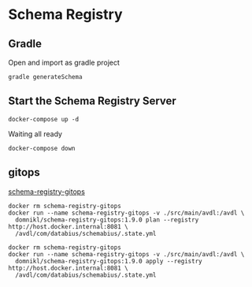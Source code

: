 # Schema Registry

## Gradle
Open and import as gradle project
```shell
gradle generateSchema
```

## Start the Schema Registry Server
```shell
docker-compose up -d
```
Waiting all ready

```shell
docker-compose down
```

## gitops
[schema-registry-gitops](https://github.com/domnikl/schema-registry-gitops/tree/main)
```shell
docker rm schema-registry-gitops
docker run --name schema-registry-gitops -v ./src/main/avdl:/avdl \
  domnikl/schema-registry-gitops:1.9.0 plan --registry http://host.docker.internal:8081 \
  /avdl/com/databius/schemabius/.state.yml
```

```shell
docker rm schema-registry-gitops
docker run --name schema-registry-gitops -v ./src/main/avdl:/avdl \
  domnikl/schema-registry-gitops:1.9.0 apply --registry http://host.docker.internal:8081 \
  /avdl/com/databius/schemabius/.state.yml
```